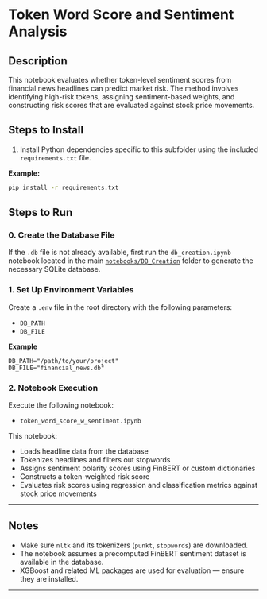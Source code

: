 # Token Word Score and Sentiment Analysis

## Description
This notebook evaluates whether token-level sentiment scores from financial news headlines can predict market risk. The method involves identifying high-risk tokens, assigning sentiment-based weights, and constructing risk scores that are evaluated against stock price movements.

## Steps to Install

1. Install Python dependencies specific to this subfolder using the included `requirements.txt` file.

**Example:**
```bash
pip install -r requirements.txt
```
## Steps to Run

### 0. Create the Database File
If the `.db` file is not already available, first run the `db_creation.ipynb` notebook located in the main [`notebooks/DB_Creation`](https://github.gatech.edu/badams76/OMSAPracticum/tree/main/notebooks/DB_Creation) folder to generate the necessary SQLite database.

### 1. Set Up Environment Variables
Create a `.env` file in the root directory with the following parameters:
- `DB_PATH`
- `DB_FILE`

**Example**
```
DB_PATH="/path/to/your/project"
DB_FILE="financial_news.db"
```

### 2. Notebook Execution
Execute the following notebook:

- `token_word_score_w_sentiment.ipynb`

This notebook:
- Loads headline data from the database
- Tokenizes headlines and filters out stopwords
- Assigns sentiment polarity scores using FinBERT or custom dictionaries
- Constructs a token-weighted risk score
- Evaluates risk scores using regression and classification metrics against stock price movements

---

## Notes

- Make sure `nltk` and its tokenizers (`punkt`, `stopwords`) are downloaded.
- The notebook assumes a precomputed FinBERT sentiment dataset is available in the database.
- XGBoost and related ML packages are used for evaluation — ensure they are installed.
  
---